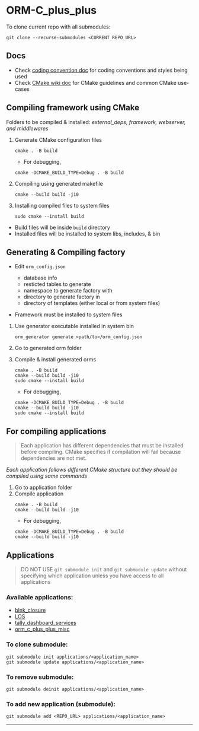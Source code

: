 # ORM-C_plus_plus

To clone current repo with all submodules:
```
git clone --recurse-submodules <CURRENT_REPO_URL>
```

## Docs
- Check [coding convention doc](coding_conventions.md) for coding conventions and styles being used
- Check [CMake wiki doc](cmake_wiki.md) for CMake guidelines and common CMake use-cases 

## Compiling framework using CMake

Folders to be compiled & installed: *external_deps, framework, webserver, and middlewares*

1. Generate CMake configuration files
    ```
    cmake . -B build
    ```
    
    - For debugging, 
    ```
    cmake -DCMAKE_BUILD_TYPE=Debug . -B build
    ```

2. Compiling using generated makefile
    ```
    cmake --build build -j10
    ```

3. Installing compiled files to system files
    ```
    sudo cmake --install build
    ```

* Build files will be inside `build` directory
* Installed files will be installed to system libs, includes, & bin

## Generating & Compiling factory

- Edit `orm_config.json` 
    - database info
    - resticted tables to generate
    - namespace to generate factory with
    - directory to generate factory in
    - directory of templates (either local or from system files)

- Framework must be installed to system files

1. Use generator executable installed in system bin 
    ```
    orm_generator generate <path/to>/orm_config.json
    ```

2. Go to generated orm folder

3. Compile & install generated orms 
    ```
    cmake . -B build
    cmake --build build -j10
    sudo cmake --install build
    ```
    - For debugging, 
    ```
    cmake -DCMAKE_BUILD_TYPE=Debug . -B build
    cmake --build build -j10
    sudo cmake --install build
    ```

## For compiling applications

> Each application has different dependencies that must be installed before compiling. CMake specifies if compilation will fail because dependencies are not met. 

*Each application follows different CMake structure but they should be compiled using same commands*

1. Go to application folder
2. Compile application 
    ```
    cmake . -B build
    cmake --build build -j10
    ```
    - For debugging, 
    ```
    cmake -DCMAKE_BUILD_TYPE=Debug . -B build
    cmake --build build -j10
    ```


## Applications

> DO NOT USE `git submodule init` and `git submodule update` without specifying which application unless you have access to all applications

### Available applications:
- [blnk_closure](https://github.com/blnk-ai/blnk_closure)
- [LOS](https://github.com/blnk-ai/LOS)
- [tally_dashboard_services](https://github.com/blnk-ai/tally_dashboard_services)
- [orm_c_plus_plus_misc](https://github.com/blnk-ai/orm_c_plus_plus_misc)


### To clone submodule:
```
git submodule init applications/<application_name>
git submodule update applications/<application_name>
```
### To remove submodule:
```
git submodule deinit applications/<application_name>
```

### To add new application (submodule):
```
git submodule add <REPO_URL> applications/<application_name>
```

---